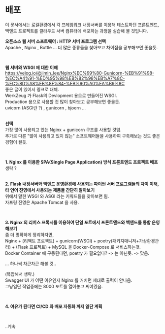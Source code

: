 # 배포  
이 문서에서는 로컬환경에서 각 프레임워크 내장서버를 이용해 테스트하던 프론트엔드, 백엔드 프로젝트를 클라우드 서버 컴퓨터에 배포하는 과정을 실습해 볼 것입니다.  

**오픈소스 웹 서버 소프트웨어 : HTTP 서버 프로그램 선택**  
Apache , Nginx , Bottle ... 더 많은 종류들을 찾아보고 차이점을 공부해보면 좋을듯.  

<br>  

**웹 서버와 WSGI 에 대한 이해**  
https://velog.io/@jimin_lee/Nginx%EC%99%80-Gunicorn-%EB%91%98-%EC%A4%91-%ED%95%98%EB%82%98%EB%A7%8C-%EC%8D%A8%EB%8F%84-%EB%90%A0%EA%B9%8C  
좋은 글이 있어서 링크로 대체.  
WerkZeug 가 Flask의 Devlopment 용으로 만들어진 WSGI.  
Production 용으로 사용할 것 많이 찾아보고 공부해보면 좋을듯.  
uvicorn (ASGI란 ?) , gunicorn , bjoern ...  
<br>  

**선택**  
가장 많이 사용되고 있는 Nginx + gunicorn 구조를 사용할 것임.  
추가로 다른 "많이 사용되고 있지 않는" 소프트웨어들을 사용하여 구축해보는 것도 좋은 경험이 될듯.  

<br>  

**1. Nginx 를 이용한 SPA(Single Page Application) 방식 프론트엔드 프로젝트 배포**  
생략 ?  
<br>  

**2. Flask 내장서버와 백엔드 운영환경에 사용되는 파이썬 서버 프로그램들의 차이 이해, 타 언어 진영에서 사용되는 제품들 간단히 알아보기**  
위에서 말한 WSGI 와 ASGI 라는 키워드들을 찾아보면 됨.  
자프링 진영은 Apache Tomcat 을 사용.  

<br>  

**3. Nginx 의 리버스 프록시를 이용하여 단일 포트에서 프론트엔드와 백엔드를 통합 운영해보기**  
좀 더 명확하게 정리하자면,  
Nginx + (리액트 프로젝트) + gunicorn(WSGI) + poetry(패키지매니저+가상환경관리) + (Flask 프로젝트) + MySQL 을 Docker-Compose 로 서비스하는것.  
Docker Container 에 구동된다면, poetry 가 필요없다?  -> 는 아닌듯.  -> 맞음.  

... 하나씩 차근차근 해볼 것..

(복잡해서 생략.)  
Swagger UI 가 어떤 이유인지 Nginx 를 거치면 제대로 출력이 안나옴.  
그냥일단 작업중에는 8000 포트를 열어놓고 써야겠음.  


<br>  

**4. 여유가 된다면 CI/CD 와 배포 자동화 까지 일단 계획**  

<br>  

..계속